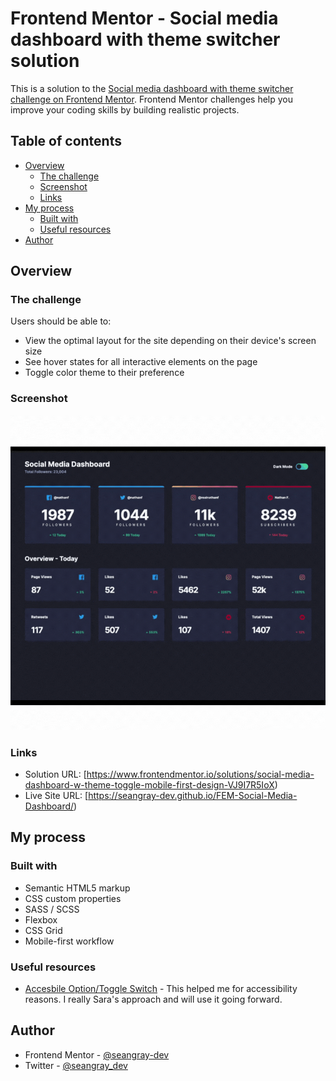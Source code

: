 # Frontend Mentor - Social media dashboard with theme switcher solution

This is a solution to the [Social media dashboard with theme switcher challenge on Frontend Mentor](https://www.frontendmentor.io/challenges/social-media-dashboard-with-theme-switcher-6oY8ozp_H). Frontend Mentor challenges help you improve your coding skills by building realistic projects.

## Table of contents

- [Overview](#overview)
  - [The challenge](#the-challenge)
  - [Screenshot](#screenshot)
  - [Links](#links)
- [My process](#my-process)
  - [Built with](#built-with)
  - [Useful resources](#useful-resources)
- [Author](#author)

## Overview

### The challenge

Users should be able to:

- View the optimal layout for the site depending on their device's screen size
- See hover states for all interactive elements on the page
- Toggle color theme to their preference

### Screenshot

![](./design/screenshots.gif)

### Links

- Solution URL: [https://www.frontendmentor.io/solutions/social-media-dashboard-w-theme-toggle-mobile-first-design-VJ9I7R5IoX)
- Live Site URL: [https://seangray-dev.github.io/FEM-Social-Media-Dashboard/)

## My process

### Built with

- Semantic HTML5 markup
- CSS custom properties
- SASS / SCSS
- Flexbox
- CSS Grid
- Mobile-first workflow

### Useful resources

- [Accesbile Option/Toggle Switch](https://codepen.io/SaraSoueidan/pen/jpBbrq/) - This helped me for accessibility reasons. I really Sara's approach and will use it going forward.

## Author

- Frontend Mentor - [@seangray-dev](https://www.frontendmentor.io/profile/seangray-dev)
- Twitter - [@seangray_dev](https://twitter.com/seangray_dev)
